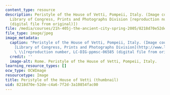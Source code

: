 ```yaml
---
content_type: resource
description: Peristyle of the House of Vetti, Pompeii, Italy. (Image courtesy of the
  Library of Congress, Prints and Photographs Division [reproduction number, LC-DIG-ppmsc-06585
  (digital file from original)])
file: /media/courses/21h-405j-the-ancient-city-spring-2005/8218d70e52dec4a67f2d3a10854fac00_21h-405js05-th.jpg
file_type: image/jpeg
image_metadata:
  caption: "Peristyle of the House of Vetti, Pompeii, Italy. (Image courtesy of the\_\
    [Library of Congress, Prints and Photographs Division](http://www.loc.gov/rr/print)\
    \ \\[reproduction number, LC-DIG-ppmsc-06585 (digital file from original)\\])"
  credit: ''
  image-alt: Rome. Peristyle of the House of Vetti, Pompeii, Italy.
learning_resource_types: []
ocw_type: OCWImage
resourcetype: Image
title: Peristyle of the House of Vetti (thumbnail)
uid: 8218d70e-52de-c4a6-7f2d-3a10854fac00
---
```

